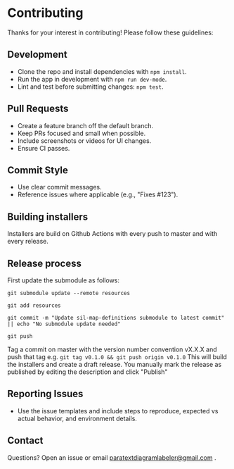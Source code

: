 # Contributing

Thanks for your interest in contributing! Please follow these guidelines:

## Development
- Clone the repo and install dependencies with `npm install`.
- Run the app in development with `npm run dev-mode`.
- Lint and test before submitting changes: `npm test`.

## Pull Requests
- Create a feature branch off the default branch.
- Keep PRs focused and small when possible.
- Include screenshots or videos for UI changes.
- Ensure CI passes.

## Commit Style
- Use clear commit messages.
- Reference issues where applicable (e.g., "Fixes #123").

## Building installers
Installers are build on Github Actions with every push to master and with every release.

## Release process
First update the submodule as follows:

`git submodule update --remote resources`

`git add resources`

`git commit -m "Update sil-map-definitions submodule to latest commit" || echo "No submodule update needed"`

`git push`

Tag a commit on master with the version number convention vX.X.X and push that tag
e.g. `git tag v0.1.0 && git push origin v0.1.0`
This will build the installers and create a draft release.  You manually mark the release as published by editing the description and click "Publish"

## Reporting Issues
- Use the issue templates and include steps to reproduce, expected vs actual behavior, and environment details.

## Contact
Questions? Open an issue or email paratextdiagramlabeler@gmail.com .
